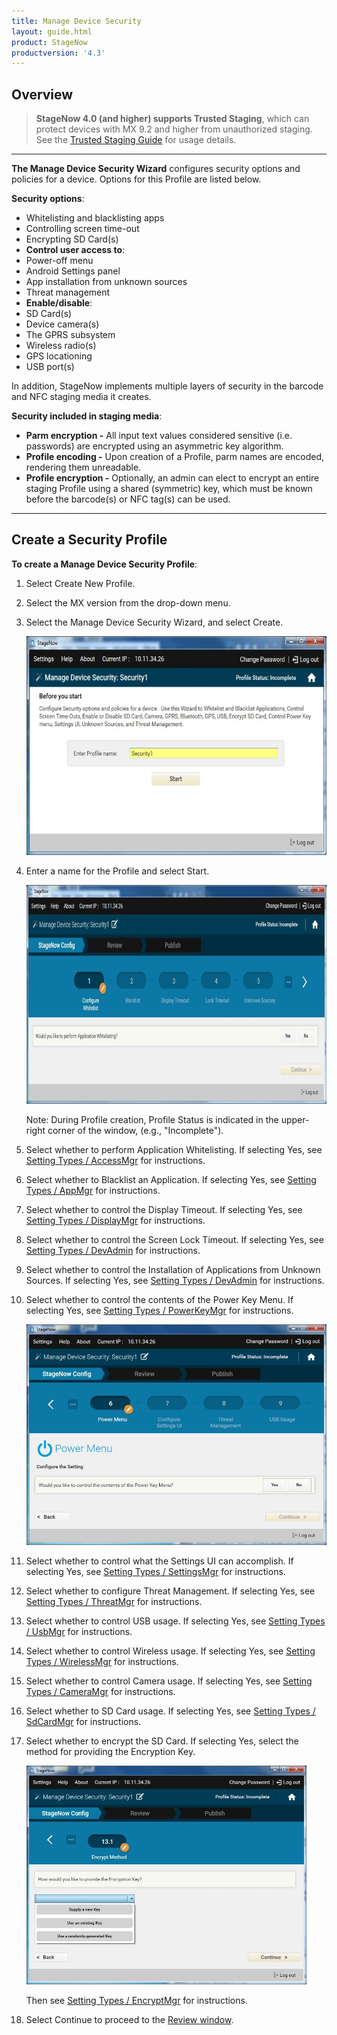 ```yaml
---
title: Manage Device Security
layout: guide.html
product: StageNow
productversion: '4.3'
---
```


## Overview

> **StageNow 4.0 (and higher) supports Trusted Staging**, which can protect devices with MX 9.2 and higher from unauthorized staging. <br>See the [Trusted Staging Guide](../../trustedstaging) for usage details. 

-----

**The Manage Device Security Wizard** configures security options and policies for a device. Options for this Profile are listed below. 

**Security options**:

* Whitelisting and blacklisting apps
* Controlling screen time-out 
* Encrypting SD Card(s)
* **Control user access to**: 
 * Power-off menu
 * Android Settings panel
 * App installation from unknown sources
 * Threat management
* **Enable/disable**: 
 * SD Card(s)
 * Device camera(s) 
 * The GPRS subsystem
 * Wireless radio(s)
 * GPS locationing
 * USB port(s)

In addition, StageNow implements multiple layers of security in the barcode and NFC staging media it creates. 

**Security included in staging media**: 

* **Parm encryption -** All input text values considered sensitive (i.e. passwords) are encrypted using an asymmetric key algorithm.
* **Profile encoding -** Upon creation of a Profile, parm names are encoded, rendering them unreadable. 
* **Profile encryption -** Optionally, an admin can elect to encrypt an entire staging Profile using a shared (symmetric) key, which must be known before the barcode(s) or NFC tag(s) can be used.

-----

## Create a Security Profile

**To create a Manage Device Security Profile**:

1. Select Create New Profile.

2. Select the MX version from the drop-down menu.

3. Select the Manage Device Security Wizard, and select Create.

	<img alt="image" style="height:350px" src="../../images/profiles/managesecurity_name.jpg"/>

4. Enter a name for the Profile and select Start.

	<img alt="image" style="height:350px" src="../../images/profiles/managesecurity_whitelist.jpg"/>

    Note: During Profile creation, Profile Status is indicated in the upper-right corner of the window, (e.g., "Incomplete").

5. Select whether to perform Application Whitelisting. If selecting Yes, see [Setting Types / AccessMgr](../../csp/access) for instructions. 

6. Select whether to Blacklist an Application. If selecting Yes, see [Setting Types / AppMgr](../../csp/app) for instructions. 

7. Select whether to control the Display Timeout. If selecting Yes, see [Setting Types / DisplayMgr](../../csp/display) for instructions. 

8. Select whether to control the Screen Lock Timeout. If selecting Yes, see [Setting Types / DevAdmin](../../csp/devadmin) for instructions. 

9. Select whether to control the Installation of Applications from Unknown Sources. If selecting Yes, see [Setting Types / DevAdmin](../../csp/devadmin) for instructions. 

10. Select whether to control the contents of the Power Key Menu. If selecting Yes, see [Setting Types / PowerKeyMgr](../../csp/powerkey) for instructions.

    ![img](../../images/profiles/managesecurity_powerkey.jpg)

11. Select whether to control what the Settings UI can accomplish. If selecting Yes, see [Setting Types / SettingsMgr](../../csp/settingsmgr) for instructions.

12. Select whether to configure Threat Management. If selecting Yes, see [Setting Types / ThreatMgr](../../csp/threat) for instructions.

13. Select whether to control USB usage. If selecting Yes, see [Setting Types / UsbMgr](../../csp/usb) for instructions.

14. Select whether to control Wireless usage. If selecting Yes, see [Setting Types / WirelessMgr](../../csp/wireless) for instructions.

15. Select whether to control Camera usage. If selecting Yes, see [Setting Types / CameraMgr](../../csp/camera) for instructions.

16. Select whether to SD Card usage. If selecting Yes, see [Setting Types / SdCardMgr](../../csp/sdcard) for instructions.

17. Select whether to encrypt the SD Card. If selecting Yes, select the method for providing the Encryption Key.

   	<img alt="image" style="height:350px" src="../../images/profiles/managesecurity_encryptSDcard.jpg"/>

    Then see [Setting Types / EncryptMgr](../../csp/encrypt) for instructions.

18. Select Continue to proceed to the [Review window](../../stagingprofiles?Review).

